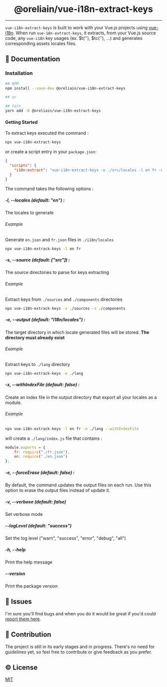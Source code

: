 <h1 align="center">@oreliain/vue-i18n-extract-keys</h1>
<p align="center">

</p>

---

`vue-i18n-extract-keys` is built to work with your Vue.js projects using [vue-i18n](https://kazupon.github.io/vue-i18n/). When run `vue-18n-extract-keys`, it extracts, from your Vue.js source code, any `vue-i18n` key usages (ex. $t(''), $tc(''), ...) and generates corresponding assets locales files.

## :book: Documentation

### Installation
```bash
## NPM
npm install --save-dev @oreliain/vue-i18n-extract-keys

## or

## Yarn
yarn add -D @oreliain/vue-i18n-extract-keys
```

#### Getting Started

To extract keys executed the command : 
```bash
npx vue-i18n-extract-keys
```

or create a script entry in your `package.json`:
```json
{
  "scripts": {
    "i18n:extract": "vue-i18n-extract-keys -o ./src/locales -l en fr -e -x"
  }
}
```

The command takes the following options : 

##### -l, --locales (default: "en") :
The locales to generate

###### Example

Generate `en.json` and `fr.json` files in `./i18n/locales`
```bash
npx vue-i18n-extrack-keys -l en fr
```

##### -s, --source (default: ["src"]) :
The source directories to parse for keys extracting

###### Example

Extract keys from `./sources` and `./components` directories
```bash
npx vue-i18n-extrack-keys -s ./sources -s ./components
```

##### -o, --output (default: "i18n/locales") :
The target directory in which locale generated files will be stored. **The directory must already exist**

###### Example

Extract keys to `./lang` directory
```bash
npx vue-i18n-extrack-keys -o ./lang
```
##### -x, --withIndexFile (default: false) :
Create an index file in the output directory that export all your locales as a module. 

###### Example

```bash
npx vue-i18n-extrack-keys -l en fr -o ./lang --withIndexFile
```

will create a `./lang/index.js` file that contains : 
```javascript
module.exports = {
	fr: require("./fr.json"),
	en: require("./en.json")
};
```

##### -e, --forceErase (default: false) :
By default, the command updates the output files on each run. Use this option to erase the output files instead of update it.

##### -v, --verbose (default: false)
Set verbose mode

##### --logLevel (default: "success")
Set the log level ("warn", "success", "error", "debug", "all")

##### -h, --help
Print the help message

##### --version
Print the package version


## :bug: Issues

I'm sure you'll find bugs and when you do it would be great if you'd could [report them here](https://github.com/oreliain/vue-i18n-extract-keys/issues).

## :muscle: Contribution

The project is still in its early stages and in progress. There's no need for guidelines yet, so feel free to contribute or give feedback as you prefer.


## :copyright: License

[MIT](http://opensource.org/licenses/MIT)